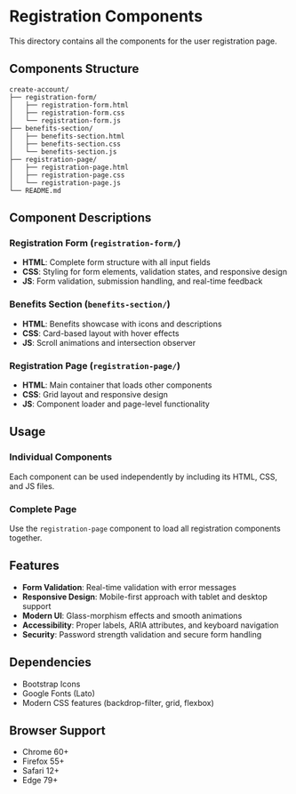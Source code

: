 # Registration Components

This directory contains all the components for the user registration page.

## Components Structure

```
create-account/
├── registration-form/
│   ├── registration-form.html
│   ├── registration-form.css
│   └── registration-form.js
├── benefits-section/
│   ├── benefits-section.html
│   ├── benefits-section.css
│   └── benefits-section.js
├── registration-page/
│   ├── registration-page.html
│   ├── registration-page.css
│   └── registration-page.js
└── README.md
```

## Component Descriptions

### Registration Form (`registration-form/`)
- **HTML**: Complete form structure with all input fields
- **CSS**: Styling for form elements, validation states, and responsive design
- **JS**: Form validation, submission handling, and real-time feedback

### Benefits Section (`benefits-section/`)
- **HTML**: Benefits showcase with icons and descriptions
- **CSS**: Card-based layout with hover effects
- **JS**: Scroll animations and intersection observer

### Registration Page (`registration-page/`)
- **HTML**: Main container that loads other components
- **CSS**: Grid layout and responsive design
- **JS**: Component loader and page-level functionality

## Usage

### Individual Components
Each component can be used independently by including its HTML, CSS, and JS files.

### Complete Page
Use the `registration-page` component to load all registration components together.

## Features

- **Form Validation**: Real-time validation with error messages
- **Responsive Design**: Mobile-first approach with tablet and desktop support
- **Modern UI**: Glass-morphism effects and smooth animations
- **Accessibility**: Proper labels, ARIA attributes, and keyboard navigation
- **Security**: Password strength validation and secure form handling

## Dependencies

- Bootstrap Icons
- Google Fonts (Lato)
- Modern CSS features (backdrop-filter, grid, flexbox)

## Browser Support

- Chrome 60+
- Firefox 55+
- Safari 12+
- Edge 79+

